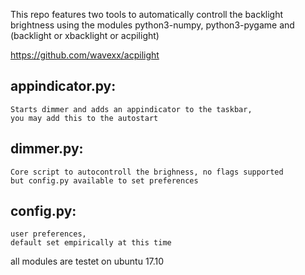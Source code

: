 This repo features two tools to automatically controll the backlight brightness using the modules
python3-numpy, python3-pygame and (backlight or xbacklight or acpilight)

https://github.com/wavexx/acpilight

## appindicator.py:

    Starts dimmer and adds an appindicator to the taskbar,
    you may add this to the autostart

## dimmer.py:

    Core script to autocontroll the brighness, no flags supported
    but config.py available to set preferences

## config.py:
    user preferences, 
    default set empirically at this time

all modules are testet on ubuntu 17.10
